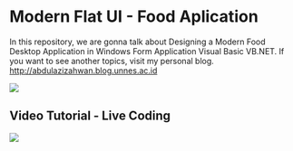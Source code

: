 # Modern Flat UI - Food Aplication

In this repository, we are gonna talk about Designing a Modern Food Desktop Application in Windows Form Application Visual Basic VB.NET. If you want to see another topics, visit my personal blog. http://abdulazizahwan.blog.unnes.ac.id 

<img src="http://abdulazizahwan.blog.unnes.ac.id/wp-content/uploads/sites/3025/2019/07/Designing-a-Flat-Desktop-Application-of-Fast-Food-Restaurant-Visual-Basic-VB.NET_.jpg" width="max-width;"/>

## Video Tutorial - Live Coding 
<a href="https://www.youtube.com/watch?v=znANTJNf8wI" target="_blank"><img src="http://abdulazizahwan.blog.unnes.ac.id/wp-content/uploads/sites/3025/2019/07/Designing-a-Flat-Desktop-Application-of-Fast-Food-Restaurant-Visual-Basic-VB.NET_.jpg"/></a>

